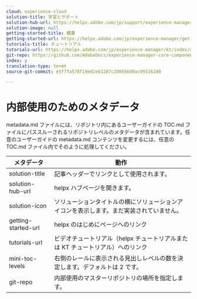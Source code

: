 ```yaml
---
cloud: experience-cloud
solution-title: 学習とサポート
solution-hub-url: https://helpx.adobe.com/jp/support/experience-manager/6-4.html
solution-image: null
getting-started-title: 概要
getting-started-url: https://helpx.adobe.com/jp/experience-manager/get-started.html
tutorials-title: チュートリアル
tutorials-url: https://helpx.adobe.com/jp/experience-manager/kt/index/aem-6-4-videos.html
git-repo: https://github.com/AdobeDocs/experience-manager-core-components.en
index: y
translation-type: tm+mt
source-git-commit: e5f7fa578f19ed2eb1207c200556d9ac955162d0

---
```



# 内部使用のためのメタデータ

metadata.md ファイルには、リポジトリ内にあるユーザーガイドの TOC.md ファイルにパススルーされるリポジトリレベルのメタデータが含まれています。任意のユーザーガイドの metadata.md コンテンツを変更するには、任意の TOC.md ファイル内でそのように処理してください。

| メタデータ | 動作 |
|--- |--- |
| solution-title | 記事ヘッダーでリンクとして使用されます。 |
| solution-hub-url | helpx ハブページを開きます。 |
| solution-icon | ソリューションタイトルの横にソリューションアイコンを表示します。まだ実装されていません。 |
| getting-started-url | helpx のはじめにページへのリンク |
| tutorials-url | ビデオチュートリアル（helpx チュートリアルまたは KT チュートリアル）へのリンク |
| mini-toc-levels | 右側のレールに表示される見出しレベルの数を決定します。デフォルトは 2 です。 |
| git-repo | 内部使用のマスターリポジトリの場所を指定します。 |
